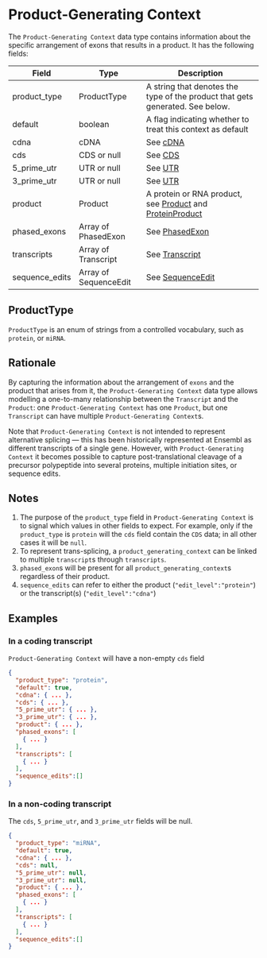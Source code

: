 # Product-Generating Context

The `Product-Generating Context` data type contains information about the specific arrangement of exons that results in a product. It has the following fields:

| Field         | Type                | Description |
|---------------|---------------------|-------------|
| product_type  | ProductType         | A string that denotes the type of the product that gets generated. See below.
| default       | boolean             | A flag indicating whether to treat this context as default
| cdna          | cDNA                | See [cDNA](./cdna.md)
| cds           | CDS or null         | See [CDS](./cds.md)
| 5_prime_utr   | UTR or null         | See [UTR](./utr.md)
| 3_prime_utr   | UTR or null         | See [UTR](./utr.md)
| product       | Product             | A protein or RNA product, see [Product](./product.md) and [ProteinProduct](./protein_product.md)
| phased_exons  | Array of PhasedExon | See [PhasedExon](./phased_exon.md)
| transcripts   | Array of Transcript | See [Transcript](./transcript.md)
|sequence_edits | Array of SequenceEdit | See [SequenceEdit](./sequence_edit.md)

## ProductType
`ProductType` is an enum of strings from a controlled vocabulary, such as `protein`, or `miRNA`.

## Rationale
By capturing the information about the arrangement of `exons` and the product that arises from it, the `Product-Generating Context` data type allows modelling a one-to-many relationship between the `Transcript` and the `Product`: one `Product-Generating Context` has one `Product`, but one `Transcript` can have multiple `Product-Generating Context`s.

Note that `Product-Generating Context` is not intended to represent alternative splicing — this has been historically represented at Ensembl as different transcripts of a single gene. However, with `Product-Generating Context` it becomes possible to capture post-translational cleavage of a precursor polypeptide into several proteins, multiple initiation sites, or sequence edits.

## Notes
1. The purpose of the `product_type` field in `Product-Generating Context` is to signal which values in other fields to expect. For example, only if the `product_type` is `protein` will the `cds` field contain the `CDS` data; in all other cases it will be `null`.
2. To represent trans-splicing, a `product_generating_context` can be linked to multiple `transcript`s through `transcripts`.
3. `phased_exon`s will be present for all `product_generating_context`s regardless of their product.
4. `sequence_edits` can refer to either the product (`"edit_level":"protein"`) or the transcript(s) (`"edit_level":"cdna"`)

## Examples

### In a coding transcript

`Product-Generating Context` will have a non-empty `cds` field

```json
{
  "product_type": "protein",
  "default": true,
  "cdna": { ... },
  "cds": { ... },
  "5_prime_utr": { ... },
  "3_prime_utr": { ... },
  "product": { ... },
  "phased_exons": [
    { ... }
  ],
  "transcripts": [
    { ... }
  ],
  "sequence_edits":[]
}
```

### In a non-coding transcript

The `cds`, `5_prime_utr`, and `3_prime_utr` fields will be null.

```json
{
  "product_type": "miRNA",
  "default": true,
  "cdna": { ... },
  "cds": null,
  "5_prime_utr": null,
  "3_prime_utr": null,
  "product": { ... },
  "phased_exons": [
    { ... }
  ],
  "transcripts": [
    { ... }
  ],
  "sequence_edits":[]
}
```
